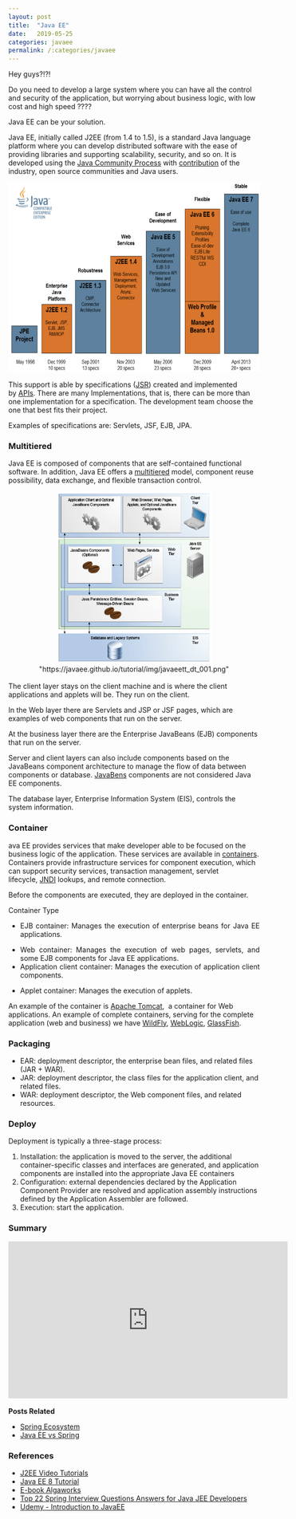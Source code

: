 ```yaml
---
layout: post
title:  "Java EE"
date:   2019-05-25
categories: javaee
permalink: /:categories/javaee
---
```

Hey guys?!?! 

Do you need to develop a large system where you can have all the control and security of the application, but worrying about business logic, with low cost and high speed ????

Java EE can be your solution.

Java EE, initially called J2EE (from 1.4 to 1.5), is a standard Java language platform where you can develop distributed software with the ease of providing libraries and supporting scalability, security, and so on. It is developed using the [Java Community Process](https://www.jcp.org/en/home/index) with [contribution](http://www.oracle.com/technetwork/java/javaee/overview/index.html) of the industry, open source communities and Java users.

<center>
  <img src="/img/javaee/jee_historico.jpeg" width="620" height="380">
</center>

This support is able by specifications ([JSR](http://www.oracle.com/technetwork/java/javaee/tech/java-ee-8-3890673.html)) created and implemented by [APIs](https://pt.wikipedia.org/wiki/Interface_de_programa%C3%A7%C3%A3o_de_aplica%C3%A7%C3%B5es). There are many Implementations, that is, there can be more than one implementation for a specification. The development team choose the one that best fits their project.

Examples of specifications are: Servlets, JSF, EJB, JPA.

<h3>Multitiered</h3>

Java EE is composed of components that are self-contained functional software. In addition, Java EE offers a [multitiered](https://javaee.github.io/tutorial/overview004.html#BNAAY) model, component reuse possibility, data exchange, and flexible transaction control.

<center>
  <img src="/img/javaee/JEE_Multicamadas.png" width="311" height="345"/>
  <br/>
  "https://javaee.github.io/tutorial/img/javaeett_dt_001.png"
</center>

<br/>
The client layer stays on the client machine and is where the client applications and applets will be. They run on the client.

In the Web layer there are Servlets and JSP or JSF pages, which are examples of web components that run on the server.

At the business layer there are the Enterprise JavaBeans (EJB) components that run on the server.

Server and client layers can also include components based on the JavaBeans component architecture to manage the flow of data between components or database. [JavaBens](https://pt.wikipedia.org/wiki/JavaBeans) components are not considered Java EE components.

The database layer, Enterprise Information System (EIS), controls the system information.

<h3>Container</h3>

ava EE provides services that make developer able to be focused on the business logic of the application. These services are available in [containers](https://javaee.github.io/tutorial/overview005.html). Containers provide infrastructure services for component execution, which can support security services, transaction management, servlet lifecycle, [JNDI](http://www.oracle.com/technetwork/java/jndi-136720.html) lookups, and remote connection.

Before the components are executed, they are deployed in the container.

Container Type

<ul class="ul1">
	<li>
<p style="text-align: justify;">EJB container: Manages the execution of enterprise beans for Java EE applications.</p>
</li>
	<li style="text-align: justify;">Web container: Manages the execution of web pages, servlets, and some EJB components for Java EE applications.</li>
	<li style="text-align: justify;">Application client container: Manages the execution of application client components.</li>
	<li>
<p style="text-align: justify;">Applet container: Manages the execution of applets.</p>
</li>
</ul>

An example of the container is [Apache Tomcat](http://tomcat.apache.org/),  a container for Web applications. An example of complete containers, serving for the complete application (web and business) we have [WildFly](http://www.wildfly.org/), [WebLogic](http://www.oracle.com/technetwork/middleware/weblogic/overview/index.html), [GlassFish](http://www.oracle.com/technetwork/pt/middleware/glassfish/overview/index.html).

<h3>Packaging</h3>

<ul>
	<li class="li1"><span class="s2">EAR: deployment descriptor, the enterprise bean files, and related files (JAR + WAR).
</span></li>
	<li class="li1"><span class="s2">JAR: deployment descriptor, the class files for the application client, and related files.
</span></li>
	<li class="li1"><span class="s2">WAR: deployment descriptor, the Web component files, and related resources.
</span></li>
</ul>

<h3>Deploy</h3>

<p class="p1"><span class="s1">Deployment is typically a three-stage process: </span></p>

<ol class="ol1">
	<li class="li2"><span class="s2">Installation: the application is moved to the server, the additional container-specific classes and interfaces are generated, and application components are installed into the appropriate Java EE containers </span></li>
	<li class="li2"><span class="s2">Configuration: external dependencies declared by the Application Component Provider are resolved and application assembly instructions defined by the Application Assembler are followed. </span></li>
	<li class="li2"><span class="s2">Execution: start the application.</span></li>
</ol>

<h3>Summary</h3>

<center>
  <iframe width="560" height="315" src="https://www.youtube.com/embed/wgoyBvuTULg" frameborder="0" allow="accelerometer; autoplay; encrypted-media; gyroscope; picture-in-picture" allowfullscreen></iframe>
</center>


<strong>Posts Related</strong>
<ul>
	<li><a href="https://fabiana2611.github.io/spring/springecosystem" >Spring Ecosystem</a></li>
	<li><a href="https://www.educba.com/java-ee-vs-spring/" >Java EE vs Spring</a></li>
</ul>

<h3>References</h3>
<ul>
	<li><a class="yt-simple-endpoint style-scope yt-formatted-string" href="https://www.youtube.com/playlist?list=PLOxOmO43E6JsMCqjhxDtEKIX00Xr8aWeR" >J2EE Video Tutorials</a></li>
	<li><a href="https://javaee.github.io/tutorial/toc.html" >Java EE 8 Tutorial</a></li>
	<li><a href="http://cafe.algaworks.com/livro-java-ee-7-com-jsf-primefaces-e-cdi/" >E-book Algaworks</a></li>
  <li><a href="https://javarevisited.blogspot.com/2011/09/spring-interview-questions-answers-j2ee.html#ixzz6EzdIDPkW">Top 22 Spring Interview Questions Answers for Java JEE Developers</a></li>
  <li><a href="https://natixisporto.udemy.com/course/java-ee-fundamentals/learn/lecture/6924566#overview">Udemy - Introduction to JavaEE</a></li>
</ul>
